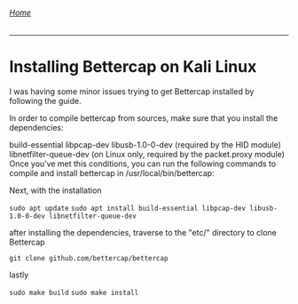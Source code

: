 ###### [Home](https://eduardo-granados.github.io/)

---

# Installing Bettercap on Kali Linux


I was having some minor issues trying to get Bettercap installed by following the guide.

In order to compile bettercap from sources, make sure that you install the dependencies:

build-essential
libpcap-dev
libusb-1.0-0-dev (required by the HID module)
libnetfilter-queue-dev (on Linux only, required by the packet.proxy module)
Once you’ve met this conditions, you can run the following commands to compile and install bettercap in /usr/local/bin/bettercap:

Next, with the installation 


```sudo apt update```
```sudo apt install build-essential libpcap-dev libusb-1.0-0-dev libnetfilter-queue-dev```

after installing the dependencies, traverse to the "etc/" directory to clone Bettercap

```git clone github.com/bettercap/bettercap```

lastly

```sudo make build```
```sudo make install```